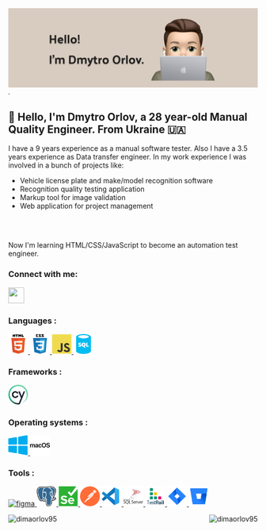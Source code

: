<div class="hero-img-section">
    <img src="img/banner.png"  align="right" alt="Coding">
</div>

_._

<div class="header-section" style="height:10%;width: 100%;" >
    <h2 >
👋 Hello, I'm Dmytro Orlov, a 28 year-old Manual Quality Engineer. From Ukraine 🇺🇦
    </h2>
</div>

<div class="hero-top-section"">
 <div class="hero-top-txt">
 <p>
 I have a 9 years experience as a manual software tester. Also I have a 3.5 years experience as Data transfer engineer.
 In my work experience I was involved in a bunch of projects like:
</p>
 <ul>
  <li>Vehicle license plate and make/model recognition software</li> 
  <li>Recognition quality testing application</li>
  <li>Markup tool for image validation</li>
  <li>Web application for project management</li>
 </ul> 
 <br>
 <br>
 <p>
 Now I'm learning HTML/CSS/JavaScript to become an automation test engineer. 
</p>

 </div>

<div class="hero-body-section">
    <div class="social-media-section">
        <h3>Connect with me:</h3>
        <p>
         <a href="https://www.linkedin.com/in/dmytro-a-orlov/" target="blank">
<img height="32" width="32" src="https://cdn.simpleicons.org/linkedin/[COLOR]" />
         </a>
        </p>
    </div>
    <div class="language-section">
        <h3 align="left">Languages :</h3>
        <p aligh="left">
         <a href="https://www.w3.org/html/" target="_blank" rel="noreferrer"> 
            <img src="https://raw.githubusercontent.com/devicons/devicon/master/icons/html5/html5-original-wordmark.svg" alt="html5" width="40" height="40"/> 
         </a>
         <a href="https://www.w3schools.com/css/" target="_blank" rel="noreferrer"> 
            <img src="https://raw.githubusercontent.com/devicons/devicon/master/icons/css3/css3-original-wordmark.svg" alt="css3" width="40" height="40"/> 
         </a>
         <a href="https://developer.mozilla.org/en-US/docs/Web/JavaScript" target="_blank" rel="noreferrer">
             <img src="https://raw.githubusercontent.com/devicons/devicon/master/icons/javascript/javascript-original.svg" alt="javascript" width="40" height="40"/> 
         </a>
         <a href="https://www.w3schools.com/sql/" target="_blank" rel="noreferrer">
             <img src="./svg/sql-database-generic-svgrepo-com.svg" alt="sql" width="40" height="40"/> 
         </a>
        </p>
    </div>
    <div class="framework-section">
        <h3>Frameworks :</h3>
        <p >
            <a href="https://www.cypress.io" target="_blank" rel="noreferrer" >
                 <img src="./svg/Cypress_Logomark_Dark-Color.svg" alt="cypress" width="40" height="40"/> 
            </a>
        </p>
    </div>
    <div class="os-section">
        <h3>Operating systems :</h3>
        <p >
            <a href="https://www.microsoft.com/software-download/windows11" target="_blank" rel="noreferrer" >
                 <img src="./svg/windows-applications-svgrepo-com.svg" alt="windows" width="40" height="40"/> 
            </a> 
            <a href="https://www.apple.com/at/macos/sonoma/" target="_blank" rel="noreferrer"> 
                <img src="./svg/macos-svgrepo-com.svg" alt="macos" width="40" height="40"/> 
            </a>
        </p>
    </div>
    <div class="tools-section">
        <h3 align="left">Tools :</h3>
        <p align="left"> 
            <a href="https://www.figma.com/" target="_blank" rel="noreferrer"> 
                <img src="https://www.vectorlogo.zone/logos/figma/figma-icon.svg" alt="figma" width="40" height="40"/> 
            </a>  
            <a href="https://www.pgadmin.org/" target="_blank" rel="noreferrer"> 
                <img src="./svg/postgresql-logo-svgrepo-com.svg" alt="postgres" width="40" height="40"/> 
            </a>  
            <a href="https://www.selenium.dev/selenium-ide/" target="_blank" rel="noreferrer"> 
                <img src="./svg/selenium-svgrepo-com.svg" alt="selenium" width="40" height="40"/> 
            </a>  
            <a href="https://www.postman.com/" target="_blank" rel="noreferrer"> 
                <img src="./svg/postman-icon-svgrepo-com.svg" alt="postman" width="40" height="40"/> 
            </a>
            <a href="https://code.visualstudio.com/" target="_blank" rel="noreferrer"> 
                <img src="./svg/vs-code-svgrepo-com.svg" alt="vscode" width="40" height="40"/> 
            </a>   
            <a href="https://www.microsoft.com/en-us/sql-server/sql-server-downloads" target="_blank" rel="noreferrer"> 
                <img src="./svg/microsoft-sql-server-logo-svgrepo-com.svg" alt="mssql" width="40" height="40"/> 
            </a>   
            <a href="https://test.testrail.io/index.php?/auth/login" target="_blank" rel="noreferrer"> 
                <img src="./svg/TestRail Logo Square.svg" alt="testrail" width="40" height="40"/> 
            </a>  
            <a href="https://www.atlassian.com/software/jira" target="_blank" rel="noreferrer"> 
                <img src="./svg/jira-svgrepo-com.svg" alt="jira" width="40" height="40"/> 
            </a>   
            <a href="https://bitbucket.org/" target="_blank" rel="noreferrer"> 
                <img src="./svg/bitbucket-svgrepo-com.svg" alt="bitbucket" width="40" height="40"/> 
            </a> 
        </p>
    </div>
</div>

<div class="footer-section">
    <p><img align="left" src="https://github-readme-stats.vercel.app/api/top-langs?username=dimaorlov95&show_icons=true&locale=en&layout=compact" alt="dimaorlov95" /></p>
    <p>&nbsp;<img align="right" src="https://github-readme-stats.vercel.app/api?username=dimaorlov95&show_icons=true&locale=en" alt="dimaorlov95" /></p>
</div>
